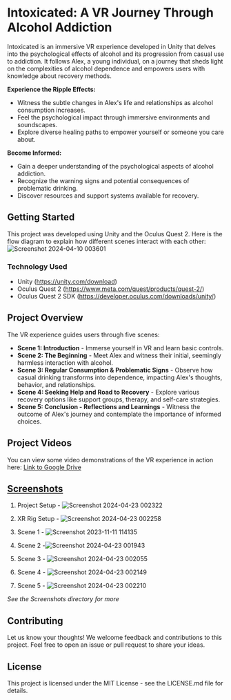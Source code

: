# Intoxicated: A VR Journey Through Alcohol Addiction

Intoxicated is an immersive VR experience developed in Unity that delves into the psychological effects of alcohol and its progression from casual use to addiction. It follows Alex, a young individual, on a journey that sheds light on the complexities of alcohol dependence and empowers users with knowledge about recovery methods.

**Experience the Ripple Effects:**

* Witness the subtle changes in Alex's life and relationships as alcohol consumption increases.
* Feel the psychological impact through immersive environments and soundscapes.
* Explore diverse healing paths to empower yourself or someone you care about.

**Become Informed:**

* Gain a deeper understanding of the psychological aspects of alcohol addiction.
* Recognize the warning signs and potential consequences of problematic drinking.
* Discover resources and support systems available for recovery.

##  Getting Started

This project was developed using Unity and the Oculus Quest 2.
Here is the flow diagram to explain how different scenes interact with each other:
![Screenshot 2024-04-10 003601](https://github.com/31Sanskrati/Virtual-Reality-Project/assets/78686887/c1162b10-a5ab-44c5-8526-c421cc3edd8d)


### Technology Used

* Unity (https://unity.com/download)
* Oculus Quest 2 (https://www.meta.com/quest/products/quest-2/)
* Oculus Quest 2 SDK (https://developer.oculus.com/downloads/unity/)

##  Project Overview

The VR experience guides users through five scenes:

* **Scene 1: Introduction** -  Immerse yourself in VR and learn basic controls.
* **Scene 2: The Beginning** - Meet Alex and witness their initial, seemingly harmless interaction with alcohol.
* **Scene 3: Regular Consumption & Problematic Signs** - Observe how casual drinking transforms into dependence, impacting Alex's thoughts, behavior, and relationships.
* **Scene 4: Seeking Help and Road to Recovery** - Explore various recovery options like support groups, therapy, and self-care strategies.
* **Scene 5: Conclusion - Reflections and Learnings** - Witness the outcome of Alex's journey and contemplate the importance of informed choices.


## Project Videos 
You can view some video demonstrations of the VR experience in action here: [Link to Google Drive](https://drive.google.com/drive/folders/10E9vOkptI4Xf7jGu5N2ag-xuK6mKj2TB)

## [Screenshots](https://github.com/31Sanskrati/Virtual-Reality-Project/tree/main/Screenshots)
1. Project Setup - ![Screenshot 2024-04-23 002322](https://github.com/31Sanskrati/Virtual-Reality-Project/assets/78686887/4ae66712-5807-4e1a-a0b3-f5c894be4e4e)
2. XR Rig Setup - ![Screenshot 2024-04-23 002258](https://github.com/31Sanskrati/Virtual-Reality-Project/assets/78686887/f9390114-5cde-4013-98b1-7ad86003b53e)
3. Scene 1 - ![Screenshot 2023-11-11 114135](https://github.com/31Sanskrati/Virtual-Reality-Project/assets/78686887/f95349a6-6c2e-42d5-a3e3-161c87ab1698)
4. Scene 2 -![Screenshot 2024-04-23 001943](https://github.com/31Sanskrati/Virtual-Reality-Project/assets/78686887/d62f5081-8f5d-45ae-9547-fa2b3b9e982c)

5. Scene 3 - ![Screenshot 2024-04-23 002055](https://github.com/31Sanskrati/Virtual-Reality-Project/assets/78686887/c628993f-00c1-4561-bbf4-b9e8d90d9a71)

6. Scene 4 - ![Screenshot 2024-04-23 002149](https://github.com/31Sanskrati/Virtual-Reality-Project/assets/78686887/eaf17b5a-2b6e-4e06-8861-6557ef266419)

7. Scene 5 - ![Screenshot 2024-04-23 002210](https://github.com/31Sanskrati/Virtual-Reality-Project/assets/78686887/5cc599bf-f67e-43c1-b13a-9b3e01c36cd0)

*See the Screenshots directory for more*

##  Contributing

Let us know your thoughts! We welcome feedback and contributions to this project. Feel free to open an issue or pull request to share your ideas.

##  License

This project is licensed under the MIT License - see the LICENSE.md file for details.
